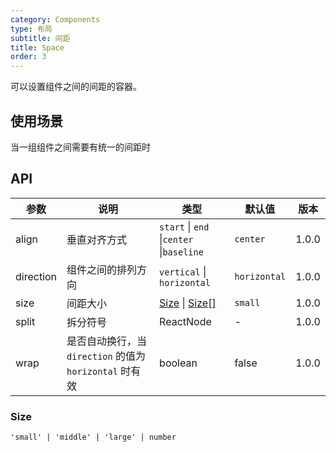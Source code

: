 ```yaml
---
category: Components
type: 布局
subtitle: 间距
title: Space
order: 3
---
```


可以设置组件之间的间距的容器。

## 使用场景

当一组组件之间需要有统一的间距时

## API

| 参数 | 说明 | 类型 | 默认值 | 版本 |
| --- | --- | --- | --- | --- |
| align | 垂直对齐方式 | `start` \| `end` \|`center` \|`baseline` | `center` | 1.0.0 |
| direction | 组件之间的排列方向 | `vertical` \| `horizontal` | `horizontal` | 1.0.0 |
| size | 间距大小 | [Size](#Size) \| [Size\[\]](#Size) | `small` | 1.0.0 |
| split | 拆分符号 | ReactNode | - | 1.0.0 |
| wrap | 是否自动换行，当 `direction` 的值为 `horizontal` 时有效 | boolean | false | 1.0.0 |

### Size

`'small' | 'middle' | 'large' | number`
